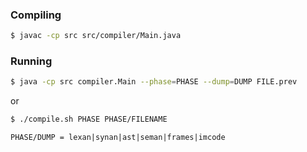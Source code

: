 ### Compiling

```sh
$ javac -cp src src/compiler/Main.java
```

### Running

```sh
$ java -cp src compiler.Main --phase=PHASE --dump=DUMP FILE.prev
```
or
```sh
$ ./compile.sh PHASE PHASE/FILENAME
```

```
PHASE/DUMP = lexan|synan|ast|seman|frames|imcode
```
